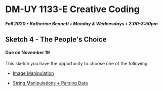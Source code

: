 # DM-UY 1133-E Creative Coding
##### Fall 2020 • Katherine Bennett • Monday & Wednesdays • 2:00-3:50pm 

## Sketch 4 - The People's Choice

#### Due on November 19


This sketch you have the opportunity to choose one of the following:


* [Image Manipulation](Image_Text_Sketch.md)

* [String Manipulations + Parsing Data](StringManipulation.md)

